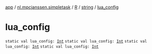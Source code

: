 [app](../../../index.md) / [nl.mpcjanssen.simpletask](../../index.md) / [R](../index.md) / [string](index.md) / [lua_config](.)

# lua_config

`static val lua_config: `[`Int`](https://kotlinlang.org/api/latest/jvm/stdlib/kotlin/-int/index.html)
`static val lua_config: `[`Int`](https://kotlinlang.org/api/latest/jvm/stdlib/kotlin/-int/index.html)
`static val lua_config: `[`Int`](https://kotlinlang.org/api/latest/jvm/stdlib/kotlin/-int/index.html)
`static val lua_config: `[`Int`](https://kotlinlang.org/api/latest/jvm/stdlib/kotlin/-int/index.html)